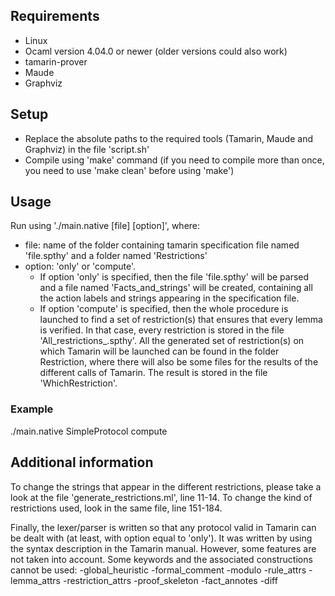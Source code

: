 ## Requirements

- Linux
- Ocaml version 4.04.0 or newer (older versions could also work)
- tamarin-prover
- Maude
- Graphviz

## Setup

- Replace the absolute paths to the required tools (Tamarin, Maude and Graphviz) in the file 'script.sh'
- Compile using 'make' command (if you need to compile more than once, you need to use 'make clean' before using 'make')

## Usage

Run using './main.native [file] [option]', where:
- file: name of the folder containing tamarin specification file named 'file.spthy' and a folder named 'Restrictions'
- option: 'only' or 'compute'. 
   - If option 'only' is specified, then the file 'file.spthy' will be parsed and a file named 'Facts_and_strings' will be created, containing all the action labels and strings appearing in the specification file. 
   - If option 'compute' is specified, then the whole procedure is launched to find a set of restriction(s) that ensures that every lemma is verified. In that case, every restriction is stored in the file 'All_restrictions_.spthy'. All the generated set of restriction(s) on which Tamarin will be launched can be found in the folder Restriction, where there will also be some files for the results of the different calls of Tamarin. The result is stored in the file 'WhichRestriction'.

### Example

./main.native SimpleProtocol compute

## Additional information

To change the strings that appear in the different restrictions, please 
take a look at the file 'generate_restrictions.ml', line 11-14. 
To change the kind of restrictions used, look in the same file, line 
151-184.

Finally, the lexer/parser is written so that any protocol valid in 
Tamarin can be dealt with (at least, with option equal to 'only'). 
It was written by using the syntax description in the Tamarin manual.
However, some features are not taken into account. Some keywords and 
the associated constructions cannot be used:
	-global_heuristic
	-formal_comment
	-modulo
	-rule_attrs
	-lemma_attrs
	-restriction_attrs
	-proof_skeleton
	-fact_annotes
	-diff

